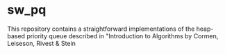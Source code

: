 # sw_pq

This repository contains a straightforward implementations of the heap-based priority queue described in "Introduction to Algorithms by Cormen, Leiseson, Rivest &amp; Stein
